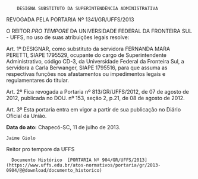         DESIGNA SUBSTITUTO DA SUPERINTENDÊNCIA ADMINISTRATIVA  

REVOGADA PELA PORTARIA Nº 1341/GR/UFFS/2013

 O REITOR *PRO TEMPORE* DA UNIVERSIDADE FEDERAL DA FRONTEIRA SUL - UFFS, no uso de suas atribuições legais resolve:

 Art. 1º DESIGNAR, como substituto da servidora FERNANDA MARA PERETTI, SIAPE 1795529, ocupante do cargo de Superintendente Administrativo, código CD-3, da Universidade Federal da Fronteira Sul, a servidora a Carla Berwanger, SIAPE 1795516, para que assuma as respectivas funções nos afastamentos ou impedimentos legais e regulamentares do titular.

 Art. 2º Fica revogada a Portaria nº 813/GR/UFFS/2012, de 07 de agosto de 2012, publicada no DOU. nº 153, seção 2, p.21, de 08 de agosto de 2012.

 Art. 3º Esta portaria entra em vigor a partir de sua publicação no Diário Oficial da União.

  

   **Data do ato:** Chapecó-SC, 11 de julho de 2013.   
 

    Jaime Giolo   
 Reitor pro tempore da UFFS 

      Documento Histórico  [PORTARIA Nº 904/GR/UFFS/2013](https://www.uffs.edu.br/atos-normativos/portaria/gr/2013-0904/@@download/documento_historico)     
      